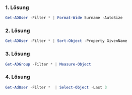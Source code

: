 ### 1. Lösung
```powershell
Get-ADUser -Filter * | Format-Wide Surname -AutoSize
```
### 2. Lösung
```powershell
Get-ADUser -Filter * | Sort-Object -Property GivenName
```
### 3. Lösung
```powershell
Get-ADGroup -Filter * | Measure-Object
```
### 4. Lösung
```powershell
Get-AdUser -Filter *  | Select-Object -Last 3
```